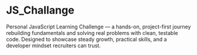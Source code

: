 # JS_Challange
Personal JavaScript Learning Challenge — a hands-on, project-first journey rebuilding fundamentals and solving real problems with clean, testable code. Designed to showcase steady growth, practical skills, and a developer mindset recruiters can trust.
